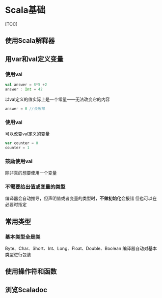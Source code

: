 # Scala基础
[TOC]
## 使用Scala解释器

## 用var和val定义变量
### 使用val
```Scala
val answer = 8*5 +2
answer : Int = 42
```
以val定义的值实际上是一个常量——无法改变它的内容
```scala
answer = 0 //会报错
```
### 使用val
可以改变val定义的变量
```scala
var counter = 0
counter = 1
```
### 鼓励使用val
除非真的想要使用一个变量
### 不需要给出值或变量的类型
编译器会自动推导，但声明值或者变量的类型时，**不做初始化**会报错
但也可以在必要时指定
## 常用类型
### 基本类型全是类
Byte、Char、Short、Int、Long、Float、Double、Boolean
编译器自动对基本类型进行包装
## 使用操作符和函数
## 浏览Scaladoc
